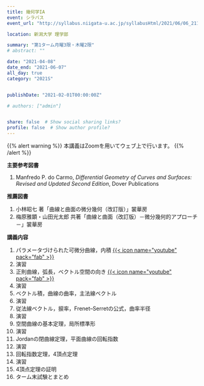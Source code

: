 ```yaml
---
title: 幾何学IA
event: シラバス
event_url: "http://syllabus.niigata-u.ac.jp/syllabusHtml/2021/06/06_211S1516_ja_JP.html"

location: 新潟大学 理学部

summary: "第1ターム月曜3限・木曜2限"
# abstract: ""

date: "2021-04-08"
date_end: "2021-06-07"
all_day: true
category: "2021S"


publishDate: "2021-02-01T00:00:00Z"

# authors: ["admin"]


share: false  # Show social sharing links?
profile: false  # Show author profile?
---
```

{{% alert warning %}}
本講義はZoomを用いてウェブ上で行います。
{{% /alert %}}

**主要参考図書**

1. Manfredo P. do Carmo, *Differential Geometry of Curves and Surfaces: Revised and Updated Second Edition*, Dover Publications

**推薦図書**

1. 小林昭七 著「曲線と曲面の微分幾何（改訂版）」裳華房
2. 梅原雅顕・山田光太郎 共著「曲線と曲面（改訂版）－微分幾何的アプローチ－」裳華房

**講義内容**

1. パラメータづけられた可微分曲線，内積
	[{{< icon name="youtube" pack="fab" >}}](https://youtu.be/hYfCDkmIXOE)
2. 演習
3. 正則曲線，弧長，ベクトル空間の向き
	[{{< icon name="youtube" pack="fab" >}}](https://youtu.be/RJ-w255wJ98)
4. 演習
5. ベクトル積，曲線の曲率，主法線ベクトル
6. 演習
7. 従法線ベクトル，捩率，Frenet–Serretの公式，曲率半径
8. 演習
9. 空間曲線の基本定理，局所標準形
10. 演習
11. Jordanの閉曲線定理，平面曲線の回転指数
12. 演習
13. 回転指数定理，4頂点定理
14. 演習
15. 4頂点定理の証明
16. ターム末試験とまとめ

